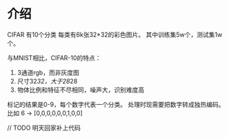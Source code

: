 # 介绍
CIFAR 有10个分类 每类有6k张32*32的彩色图片。
其中训练集5w个，测试集1w个。

与MNIST相比，CIFAR-10的特点：
1. 3通道rgb，而非灰度图
2. 尺寸32*32，大于28*28
3. 物体比例和特征不尽相同，噪声大，识别难度高

标记的结果是0-9，每个数字代表一个分类。
处理时现需要把数字转成独热编码。
比如  6 -> [0,0,0,0,0,0,1,0,0]

// TODO  明天回家补上代码